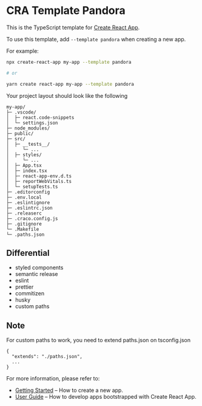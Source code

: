 # CRA Template Pandora

This is the TypeScript template for [Create React App](https://github.com/facebook/create-react-app).

To use this template, add `--template pandora` when creating a new app.

For example:

```sh
npx create-react-app my-app --template pandora

# or

yarn create react-app my-app --template pandora
```

Your project layout should look like the following

```text
my-app/
├─ .vscode/
│  ├─ react.code-snippets
│  └─ settings.json
├─ node_modules/
├─ public/
├─ src/
│  ├─ __tests__/
│     └─ ...
│  ├─ styles/
│     └─ ...
│  ├─ App.tsx
│  ├─ index.tsx
│  ├─ react-app-env.d.ts
│  ├─ reportWebVitals.ts
│  └─ setupTests.ts
├─ .editorconfig
├─ .env.local
├─ .eslintignore
├─ .eslintrc.json
├─ .releaserc
├─ .craco.config.js
├─ .gitignore
└─ .Makefile
└─ .paths.json
```

## Differential

- styled components
- semantic release
- eslint
- prettier
- commitizen
- husky
- custom paths

## Note
For custom paths to work, you need to extend paths.json on tsconfig.json

```
{
  "extends": "./paths.json",
  ...
}
```

For more information, please refer to:

- [Getting Started](https://create-react-app.dev/docs/getting-started) – How to create a new app.
- [User Guide](https://create-react-app.dev) – How to develop apps bootstrapped with Create React App.
